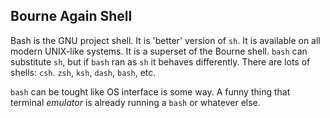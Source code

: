 ## Bourne Again Shell
Bash is the GNU project shell. It is 'better' version of `sh`. It is available on all modern UNIX-like systems. It is a superset of the Bourne shell. `bash` can substitute `sh`, but if `bash` ran as `sh` it behaves differently. There are lots of shells: `csh`. `zsh`, `ksh`, `dash`, `bash`, etc.

`bash` can be tought like OS interface is some way. A funny thing that terminal *emulator* is already running a `bash` or whatever else.
